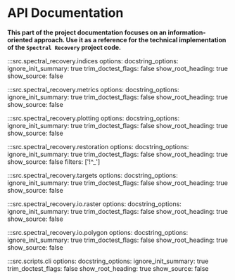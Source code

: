 # API Documentation

**This part of the project documentation focuses on an information-oriented approach. Use it as a reference for the technical implementation of the `Spectral Recovery` project code.**

<!-- ::: src.spectral_recovery
    options:
        docstring_options:
            ignore_init_summary: true
            trim_doctest_flags: false
        show_root_heading: true
        show_source: false -->

<!-- :::src.spectral_recovery.enums
    options:
        docstring_options:
            ignore_init_summary: true
            trim_doctest_flags: false
        show_root_heading: true
        show_source: false -->

:::src.spectral_recovery.indices
    options:
        docstring_options:
            ignore_init_summary: true
            trim_doctest_flags: false
        show_root_heading: true
        show_source: false

:::src.spectral_recovery.metrics
    options:
        docstring_options:
            ignore_init_summary: true
            trim_doctest_flags: false
        show_root_heading: true
        show_source: false

:::src.spectral_recovery.plotting
    options:
        docstring_options:
            ignore_init_summary: true
            trim_doctest_flags: false
        show_root_heading: true
        show_source: false

:::src.spectral_recovery.restoration
    options:
        docstring_options:
            ignore_init_summary: true
            trim_doctest_flags: false
        show_root_heading: true
        show_source: false
        filters: ['!^_']

:::src.spectral_recovery.targets
    options:
        docstring_options:
            ignore_init_summary: true
            trim_doctest_flags: false
        show_root_heading: true
        show_source: false

<!-- :::src.spectral_recovery.timeseries
    options:
        docstring_options:
            ignore_init_summary: true
            trim_doctest_flags: false
        show_root_heading: true
        show_source: false
        filter: ['!__init__'] -->

:::src.spectral_recovery.io.raster
    options:
        docstring_options:
            ignore_init_summary: true
            trim_doctest_flags: false
        show_root_heading: true
        show_source: false

:::src.spectral_recovery.io.polygon
    options:
        docstring_options:
            ignore_init_summary: true
            trim_doctest_flags: false
        show_root_heading: true
        show_source: false

:::src.scripts.cli
    options:
        docstring_options:
            ignore_init_summary: true
            trim_doctest_flags: false
        show_root_heading: true
        show_source: false

<!-- :::src.spectral_recovery.io.raster
    options:
        docstring_options:
            ignore_init_summary: true
            trim_doctest_flags: false
        show_root_heading: true
        show_source: false -->